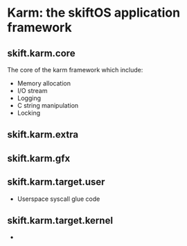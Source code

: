 # Karm: the skiftOS application framework

## skift.karm.core

The core of the karm framework which include:
 - Memory allocation
 - I/O stream
 - Logging
 - C string manipulation
 - Locking

## skift.karm.extra

## skift.karm.gfx

## skift.karm.target.user
 - Userspace syscall glue code

## skift.karm.target.kernel
 - 